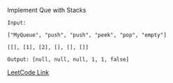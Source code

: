 Implement Que with Stacks

```
Input:

["MyQueue", "push", "push", "peek", "pop", "empty"]

[[], [1], [2], [], [], []]

Output: [null, null, null, 1, 1, false]
```

[LeetCode Link](https://leetcode.com/problems/minimum-remove-to-make-valid-parentheses/)
